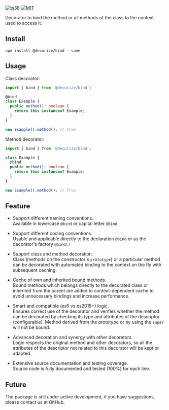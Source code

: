 [![ts38](https://badgen.net/badge/icon/3.8.3?icon=typescript&label)](https://www.typescriptlang.org/)
[![MIT](https://badgen.net/npm/license/@decorize/bind)](https://github.com/Yokize/decorize/blob/master/LICENSE)

Decorator to bind the method or all methods of the class to the context used to access it.

## Install

```shell script
npm install @decorize/bind --save
```

## Usage

Class decorator:

```typescript
import { bind } from '@decorize/bind';

@bind
class Example {
  public method(): boolean {
    return this instanceof Example;
  }
}

new Example().method(); // True
```

Method decorator:

```typescript
import { bind } from '@decorize/bind';

class Example {
  @bind
  public method(): boolean {
    return this instanceof Example;
  }
}

new Example().method(); // True
```

## Feature

- Support different naming conventions.\
  Available in lowercase `@bind` or capital letter `@Bind`

- Support different coding conventions.\
  Usable and applicable directly to the declaration `@bind` or as the decorator's factory `@bind()`

- Support class and method decoration.\
  Class (methods on the constructor's `prototype`) or a particular method can be decorated with automated binding to the context on the fly with subsequent caching.

- Cache of own and inherited bound methods.\
  Bound methods which belongs directly to the decorated class or inherited from the parent are added to context-dependent cache to avoid unnecessary bindings and increase performance.

- Smart and compatible (es5 vs es2015+) logic.\
  Ensures correct use of the decorator and verifies whether the method can be decorated by checking its type and attributes of the descriptor (configurable). Method derived from the prototype or by using the `super` will not be bound.

- Advanced decoration and synergy with other decorators.\
  Logic respects the original method and other decorators, so all the attributes of the descriptor not related to this decorator will be kept or adapted.

- Extensive source documentation and testing coverage.\
  Source code is fully documented and tested (100%) for each line.

## Future

The package is still under active development, if you have suggestions, please contact us at GitHub.
